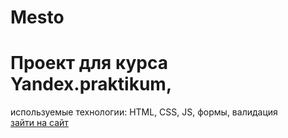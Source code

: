 # Mesto
<h1><b>Проект для курса Yandex.praktikum,</b></h1> используемые технологии: HTML, CSS, JS, формы, валидация<br>
<a href="https://roschek.github.io/mesto/">зайти на сайт</a>
